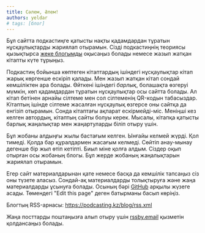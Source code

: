 ```yaml
---
title: Сәлем, Әлем!
authors: yeldar
# tags: [блог]
---
```


Бұл сайтта подкастиңге қатысты нақты қадамдардан тұратын нұсқаулықтарды жариялап отырамын. Сізді подкастиңнің теориясы қызықтырса [жеке блогымды][1] оқысаңыз болады немесе жазып жатқан кітапты күте тұрыңыз.

Подкастиң бойынша көптеген кітаптардың ішіндегі нұсқаулықтар кітап жарық көргенше ескіріп қалады. Мен жазып жатқан кітап сондай кемшіліктен ара болады. Өйткені ішіндегі _барлық_, болашақта өзгеруі мүмкін, көп қадамдардан тұратын нұсқаулықтар осы сайтта болады. Ал кітап бетінен арнайы сілтеме мен сол сілтеменің QR-кодын табасыздар. Кітаптың ішінде сілтеме жасалған нұсқаулық өзгерсе оны сайтқа да енгізіп отырамын. Сонда кітаптағы ақпарат ескірмейді-міс. Меніңші кез келген автордың, кітаптың сайты болуы керек. Мысалы, кітапқа қатысты барлық жаңалықтар мен жаңартуларды біліп отыру үшін.

Бұл жобаны алдыңғы жылы бастағым келген. Ынғайы келмей жүрді. Қол тимеді. Қолда бар құралдармен жасағым келмеді. Сөйтіп анау-мынау дегенше бір жыл өтіп кетіпті. Биыл міне қолға алдым. Сіздер оқып отырған осы жобаның блогы. Бұл жерде жобаның жаңалықтарын жариялап отырамын.

Егер сайт материалдарынан қате немесе басқа да кемшілік тапсаңыз сіз оны түзете аласыз. Сондай-ақ материалдарды толықтыруға және жаңа материалдарды ұсынуға болады. Осының бәрі [GitHub][2] арқылы жүзеге асады. Төмендегі "Edit this page" деген батырманы басып көріңіз.

Блогтың RSS-арнасы: https://podcasting.kz/blog/rss.xml

Жаңа посттарды поштаңызға алып отыру үшін [rssby.email][3] қызметін қолдансаңыз болады.

[1]: https://yeldar.org/blog
[2]: https://github.com/podqaz/podqaz.github.io
[3]: https://rssby.email/
